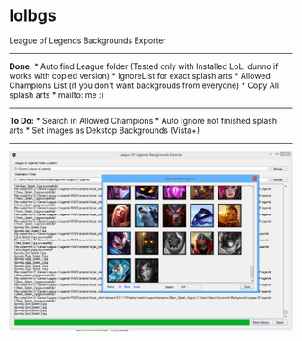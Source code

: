 lolbgs
======

League of Legends Backgrounds Exporter
<hr>
<b>Done:</b>
* Auto find League folder (Tested only with Installed LoL, dunno if works with copied version)
* IgnoreList for exact splash arts
* Allowed Champions List (if you don't want backgrouds from everyone)
* Copy All splash arts
* mailto: me :)

<hr>
<b>To Do:</b>
* Search in Allowed Champions
* Auto Ignore not finished splash arts
* Set images as Dekstop Backgrounds (Vista+)
<hr>

<img src="Screenshot.png"/>
